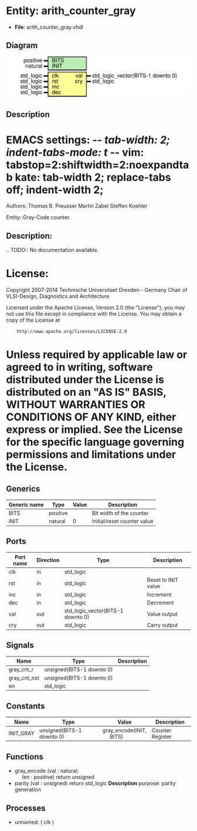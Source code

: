 # Entity: arith_counter_gray

- **File**: arith_counter_gray.vhdl
## Diagram

![Diagram](arith_counter_gray.svg "Diagram")
## Description

 EMACS settings: -*-  tab-width: 2; indent-tabs-mode: t -*-
 vim: tabstop=2:shiftwidth=2:noexpandtab
 kate: tab-width 2; replace-tabs off; indent-width 2;
 =============================================================================
 Authors:				 	Thomas B. Preusser
									Martin Zabel
									Steffen Koehler

 Entity:				 	Gray-Code counter.

 Description:
 -------------------------------------
 .. TODO:: No documentation available.

 License:
 =============================================================================
 Copyright 2007-2014 Technische Universitaet Dresden - Germany
										 Chair of VLSI-Design, Diagnostics and Architecture

 Licensed under the Apache License, Version 2.0 (the "License");
 you may not use this file except in compliance with the License.
 You may obtain a copy of the License at

		http://www.apache.org/licenses/LICENSE-2.0

 Unless required by applicable law or agreed to in writing, software
 distributed under the License is distributed on an "AS IS" BASIS,
 WITHOUT WARRANTIES OR CONDITIONS OF ANY KIND, either express or implied.
 See the License for the specific language governing permissions and
 limitations under the License.
 =============================================================================
## Generics

| Generic name | Type     | Value | Description                  |
| ------------ | -------- | ----- | ---------------------------- |
| BITS         | positive |       |  Bit width of the counter    |
| INIT         | natural  | 0     |  Initial/reset counter value |
## Ports

| Port name | Direction | Type                              | Description          |
| --------- | --------- | --------------------------------- | -------------------- |
| clk       | in        | std_logic                         |                      |
| rst       | in        | std_logic                         |  Reset to INIT value |
| inc       | in        | std_logic                         |  Increment           |
| dec       | in        | std_logic                         |  Decrement           |
| val       | out       | std_logic_vector(BITS-1 downto 0) |  Value output        |
| cry       | out       | std_logic                         |  Carry output        |
## Signals

| Name         | Type                      | Description |
| ------------ | ------------------------- | ----------- |
| gray_cnt_r   | unsigned(BITS-1 downto 0) |             |
| gray_cnt_nxt | unsigned(BITS-1 downto 0) |             |
| en           | std_logic                 |             |
## Constants

| Name      | Type                      | Value                                                        | Description        |
| --------- | ------------------------- | ------------------------------------------------------------ | ------------------ |
| INIT_GRAY | unsigned(BITS-1 downto 0) |  gray_encode(INIT,<br><span style="padding-left:20px"> BITS) |  Counter Register  |
## Functions
- gray_encode <font id="function_arguments">(val : natural;<br><span style="padding-left:20px"> len : positive) </font> <font id="function_return">return unsigned </font>
- parity <font id="function_arguments">(val : unsigned) </font> <font id="function_return">return std_logic </font>
**Description**
 purpose: parity generation

## Processes
- unnamed: ( clk )
